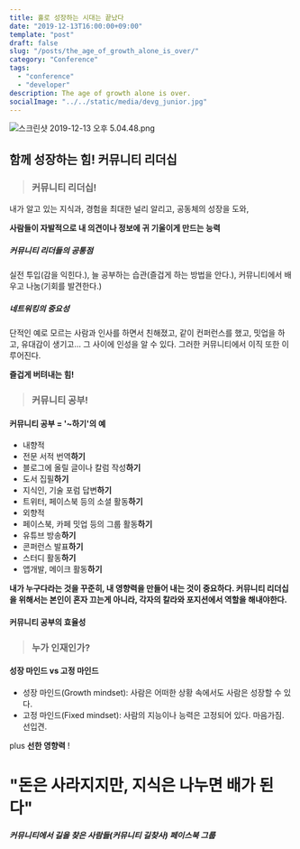 ```yaml
---
title: 홀로 성장하는 시대는 끝났다
date: "2019-12-13T16:00:00+09:00"
template: "post"
draft: false
slug: "/posts/the_age_of_growth_alone_is_over/"
category: "Conference"
tags:
  - "conference"
  - "developer"
description: The age of growth alone is over.
socialImage: "../../static/media/devg_junior.jpg"
---
```


<!-- <img src="../../static/media/devg_junior.jpg"> -->

![스크린샷 2019-12-13 오후 5.04.48.png](https://images.velog.io/post-images/qkrcndtlr123/47ad6720-1d7f-11ea-90da-59cc6b7a4e4f/-2019-12-13-5.04.48.png)

## 함께 성장하는 힘! 커뮤니티 리더십

> ### 커뮤니티 리더십!

내가 알고 있는 지식과,
경험을 최대한 널리 알리고,
공동체의 성장을 도와,

**사람들이 자발적으로 내 의견이나 정보에 귀 기울이게 만드는 능력**

##### 커뮤니티 리더들의 공통점

실전 투입(감을 익힌다.), 늘 공부하는 습관(즐겁게 하는 방법을 안다.), 커뮤니티에서 배우고 나눔(기회를 발견한다.)

##### 네트워킹의 중요성

단적인 예로 모르는 사람과 인사를 하면서 친해졌고, 같이 컨퍼런스를 했고, 밋업을 하고, 유대감이 생기고... 그 사이에 인성을 알 수 있다.
그러한 커뮤니티에서 이직 또한 이루어진다.

**즐겁게 버텨내는 힘!**

> ### 커뮤니티 공부!

#### 커뮤니티 공부 = '~하기'의 예

- 내향적
- 전문 서적 번역**하기**
- 블로그에 올릴 글이나 칼럼 작성**하기**
- 도서 집필**하기**
- 지식인, 기술 포럼 답변**하기**
- 트위터, 페이스북 등의 소셜 활동**하기**
- 외향적
- 페이스북, 카페 밋업 등의 그룹 활동**하기**
- 유튜브 방송**하기**
- 콘퍼런스 발표**하기**
- 스터디 활동**하기**
- 앱개발, 메이크 활동**하기**

**내가 누구다라는 것을 꾸준히, 내 영향력을 만들어 내는 것이 중요하다.
커뮤니티 리더십을 위해서는 본인이 혼자 끄는게 아니라, 각자의 칼라와 포지션에서 역할을 해내야한다.**

#### 커뮤니티 공부의 효율성

> ### 누가 인재인가?

#### 성장 마인드 vs 고정 마인드

- 성장 마인드(Growth mindset): 사람은 어떠한 상황 속에서도 사람은 성장할 수 있다.
- 고정 마인드(Fixed mindset): 사람의 지능이나 능력은 고정되어 있다. 마음가짐. 선입견.

plus **선한 영향력** !

# "돈은 사라지지만, 지식은 나누면 배가 된다"

##### 커뮤니티에서 길을 찾은 사람들(커뮤니티 길찾사) 페이스북 그룹
